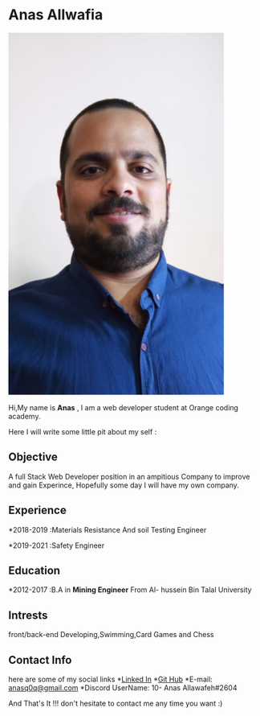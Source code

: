 # Anas Allwafia


![personal pic](./profile.png)

Hi,My name is **Anas** , I am a web developer student at Orange coding academy.

Here I will write some little pit about my self :


## Objective

A full Stack Web Developer position in an ampitious Company to improve and gain Experince, Hopefully some day I will have my own company.


## Experience

*2018-2019
:Materials Resistance And soil Testing Engineer

*2019-2021
:Safety Engineer


## Education

*2012-2017
:B.A in **Mining Engineer** From Al- hussein Bin Talal University

## Intrests

front/back-end Developing,Swimming,Card Games and Chess

## Contact Info

here are some of my social links
*[Linked In](https://www.linkedin.com/in/anas-al-lawafia-b05954232)
*[Git Hub](https://github.com/10-anasAllawafeh)
*E-mail: anasq0q@gmail.com
*Discord UserName: 10- Anas Allawafeh#2604


And That's It !!! don't hesitate to contact me any time you want :)
